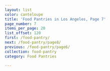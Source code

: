 ```yaml
---
layout: list
color: canteloupe
title: 'Food Pantries in Los Angeles, Page 7'
page_number: 7
items_per_page: 20
list_offset: 120
first: /food-pantry/
next: /food-pantry/page8/
previous: /food-pantry/page6/
collection: food-pantry
category: Food Pantries

---
```

